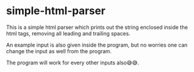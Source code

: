 # simple-html-parser
This is a simple html parser which prints out the string enclosed inside the html tags, removing all leading and trailing spaces.

An example input is also given inside the program, but no worries one can change the input as well from the program.

The program will work for every other inputs also😅😅.
